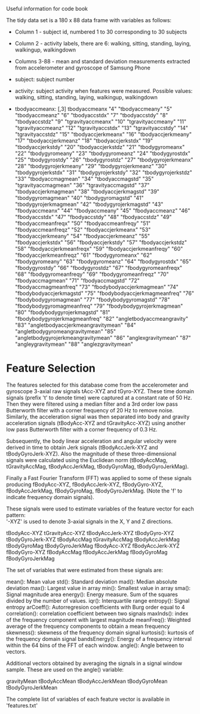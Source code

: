 Useful information for code book

The tidy data set is a 180 x 88 data frame with variables as follows:

* Column 1 - subject id, numbered 1 to 30 corresponding to 30 subjects
* Column 2 - activity labels, there are 6: walking, sitting, standing, laying, walkingup, walkingdown
* Columns 3-88 - mean and standard deviation measurements extracted from accelerometer and gyroscope of Samsung Phone

* subject: subject number
* activity: subject activity when features were measured. Possible values: walking, sitting, standing, laying, walkingup, walkingdown
* tbodyaccmeanx: 
[,3] tbodyaccmeanx
"4" "tbodyaccmeany"
"5" "tbodyaccmeanz"
"6" "tbodyaccstdx"
"7" "tbodyaccstdy"
"8" "tbodyaccstdz"
"9" "tgravityaccmeanx"
"10" "tgravityaccmeany"
"11" "tgravityaccmeanz"
"12" "tgravityaccstdx"
"13" "tgravityaccstdy"
"14" "tgravityaccstdz"
"15" "tbodyaccjerkmeanx"
"16" "tbodyaccjerkmeany"
"17" "tbodyaccjerkmeanz"
"18" "tbodyaccjerkstdx"
"19" "tbodyaccjerkstdy"
"20" "tbodyaccjerkstdz"
"21" "tbodygyromeanx"
"22" "tbodygyromeany"
"23" "tbodygyromeanz"
"24" "tbodygyrostdx"
"25" "tbodygyrostdy"
"26" "tbodygyrostdz"
"27" "tbodygyrojerkmeanx"
"28" "tbodygyrojerkmeany"
"29" "tbodygyrojerkmeanz"
"30" "tbodygyrojerkstdx"
"31" "tbodygyrojerkstdy"
"32" "tbodygyrojerkstdz"
"33" "tbodyaccmagmean"
"34" "tbodyaccmagstd"
"35" "tgravityaccmagmean"
"36" "tgravityaccmagstd"
"37" "tbodyaccjerkmagmean"
"38" "tbodyaccjerkmagstd"
"39" "tbodygyromagmean"
"40" "tbodygyromagstd"
"41" "tbodygyrojerkmagmean"
"42" "tbodygyrojerkmagstd"
"43" "fbodyaccmeanx"
"44" "fbodyaccmeany"
"45" "fbodyaccmeanz"
"46" "fbodyaccstdx"
"47" "fbodyaccstdy"
"48" "fbodyaccstdz"
"49" "fbodyaccmeanfreqx"
"50" "fbodyaccmeanfreqy"
"51" "fbodyaccmeanfreqz"
"52" "fbodyaccjerkmeanx"
"53" "fbodyaccjerkmeany"
"54" "fbodyaccjerkmeanz"
"55" "fbodyaccjerkstdx"
"56" "fbodyaccjerkstdy"
"57" "fbodyaccjerkstdz"
"58" "fbodyaccjerkmeanfreqx"
"59" "fbodyaccjerkmeanfreqy"
"60" "fbodyaccjerkmeanfreqz"
"61" "fbodygyromeanx"
"62" "fbodygyromeany"
"63" "fbodygyromeanz"
"64" "fbodygyrostdx"
"65" "fbodygyrostdy"
"66" "fbodygyrostdz"
"67" "fbodygyromeanfreqx"
"68" "fbodygyromeanfreqy"
"69" "fbodygyromeanfreqz"
"70" "fbodyaccmagmean"
"71" "fbodyaccmagstd"
"72" "fbodyaccmagmeanfreq"
"73" "fbodybodyaccjerkmagmean"
"74" "fbodybodyaccjerkmagstd"
"75" "fbodybodyaccjerkmagmeanfreq"
"76" "fbodybodygyromagmean"
"77" "fbodybodygyromagstd"
"78" "fbodybodygyromagmeanfreq"
"79" "fbodybodygyrojerkmagmean"
"80" "fbodybodygyrojerkmagstd"
"81" "fbodybodygyrojerkmagmeanfreq"
"82" "angletbodyaccmeangravity"
"83" "angletbodyaccjerkmeangravitymean"
"84" "angletbodygyromeangravitymean"
"85" "angletbodygyrojerkmeangravitymean"
"86" "anglexgravitymean"
"87" "angleygravitymean"
"88" "anglezgravitymean"



Feature Selection 
=================

The features selected for this database come from the accelerometer and gyroscope 3-axial raw signals tAcc-XYZ and tGyro-XYZ. These time domain signals (prefix 't' to denote time) were captured at a constant rate of 50 Hz. Then they were filtered using a median filter and a 3rd order low pass Butterworth filter with a corner frequency of 20 Hz to remove noise. Similarly, the acceleration signal was then separated into body and gravity acceleration signals (tBodyAcc-XYZ and tGravityAcc-XYZ) using another low pass Butterworth filter with a corner frequency of 0.3 Hz. 

Subsequently, the body linear acceleration and angular velocity were derived in time to obtain Jerk signals (tBodyAccJerk-XYZ and tBodyGyroJerk-XYZ). Also the magnitude of these three-dimensional signals were calculated using the Euclidean norm (tBodyAccMag, tGravityAccMag, tBodyAccJerkMag, tBodyGyroMag, tBodyGyroJerkMag). 

Finally a Fast Fourier Transform (FFT) was applied to some of these signals producing fBodyAcc-XYZ, fBodyAccJerk-XYZ, fBodyGyro-XYZ, fBodyAccJerkMag, fBodyGyroMag, fBodyGyroJerkMag. (Note the 'f' to indicate frequency domain signals). 

These signals were used to estimate variables of the feature vector for each pattern:  
'-XYZ' is used to denote 3-axial signals in the X, Y and Z directions.

tBodyAcc-XYZ
tGravityAcc-XYZ
tBodyAccJerk-XYZ
tBodyGyro-XYZ
tBodyGyroJerk-XYZ
tBodyAccMag
tGravityAccMag
tBodyAccJerkMag
tBodyGyroMag
tBodyGyroJerkMag
fBodyAcc-XYZ
fBodyAccJerk-XYZ
fBodyGyro-XYZ
fBodyAccMag
fBodyAccJerkMag
fBodyGyroMag
fBodyGyroJerkMag

The set of variables that were estimated from these signals are: 

mean(): Mean value
std(): Standard deviation
mad(): Median absolute deviation 
max(): Largest value in array
min(): Smallest value in array
sma(): Signal magnitude area
energy(): Energy measure. Sum of the squares divided by the number of values. 
iqr(): Interquartile range 
entropy(): Signal entropy
arCoeff(): Autorregresion coefficients with Burg order equal to 4
correlation(): correlation coefficient between two signals
maxInds(): index of the frequency component with largest magnitude
meanFreq(): Weighted average of the frequency components to obtain a mean frequency
skewness(): skewness of the frequency domain signal 
kurtosis(): kurtosis of the frequency domain signal 
bandsEnergy(): Energy of a frequency interval within the 64 bins of the FFT of each window.
angle(): Angle between to vectors.

Additional vectors obtained by averaging the signals in a signal window sample. These are used on the angle() variable:

gravityMean
tBodyAccMean
tBodyAccJerkMean
tBodyGyroMean
tBodyGyroJerkMean

The complete list of variables of each feature vector is available in 'features.txt'
